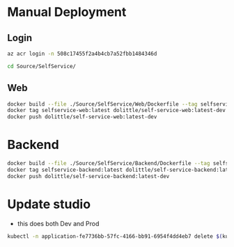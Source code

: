 # Manual Deployment
## Login
```sh
az acr login -n 508c17455f2a4b4cb7a52fbb1484346d
```

```sh
cd Source/SelfService/
```

## Web
```sh
docker build --file ./Source/SelfService/Web/Dockerfile --tag selfservice-web .
docker tag selfservice-web:latest dolittle/self-service-web:latest-dev
docker push dolittle/self-service-web:latest-dev
```

# Backend
```sh
docker build --file ./Source/SelfService/Backend/Dockerfile --tag selfservice-backend .
docker tag selfservice-backend:latest dolittle/self-service-backend:latest-dev
docker push dolittle/self-service-backend:latest-dev
```

# Update studio
- this does both Dev and Prod

```sh
kubectl -n application-fe7736bb-57fc-4166-bb91-6954f4dd4eb7 delete $(kubectl get pod -l "microservice=SelfServiceWeb" -o name -n application-fe7736bb-57fc-4166-bb91-6954f4dd4eb7)
```
